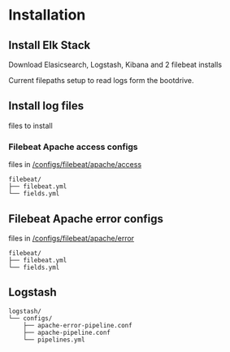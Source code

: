 # Installation

## Install Elk Stack
Download Elasicsearch, Logstash, Kibana and 2 filebeat installs

Current filepaths setup to read logs form the bootdrive.

## Install log files
files to install

### Filebeat Apache access configs
files in [/configs/filebeat/apache/access](https://github.com/TeamOverwatchmmu/TheProjects/tree/master/configs/filebeat/apache/access)
```
filebeat/
├── filebeat.yml
└── fields.yml
```

## Filebeat Apache error configs
files in [/configs/filebeat/apache/error](https://github.com/TeamOverwatchmmu/TheProjects/tree/master/configs/filebeat/apache/error)
```
filebeat/
├── filebeat.yml
└── fields.yml
```

## Logstash
```
logstash/
└── configs/
    ├── apache-error-pipeline.conf
    ├── apache-pipeline.conf
    └── pipelines.yml
```

